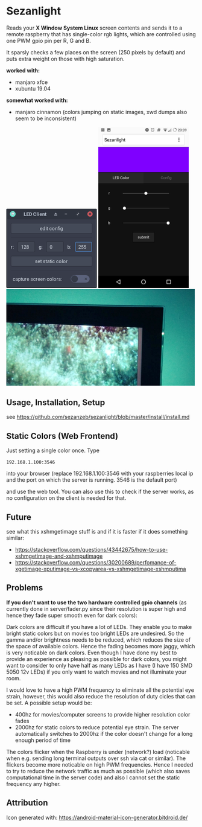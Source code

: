 # Sezanlight

Reads your **X Window System Linux** screen contents and sends it to a remote raspberry
that has single-color rgb lights, which are controlled using one PWM gpio pin per R, G and B.

It sparsly checks a few places on the screen (250 pixels by default) and puts extra weight
on those with high saturation.

**worked with:**
- manjaro xfce
- xubuntu 19.04

**somewhat worked with:**
- manjaro cinnamon (colors jumping on static images, xwd dumps also seem to be inconsistent)

<p>
  <img src="https://github.com/sezanzeb/sezanlight/blob/master/screenshots/gtk.png">
  <img width="240px" src="https://github.com/sezanzeb/sezanlight/blob/master/screenshots/web.jpg">
  <img src="https://github.com/sezanzeb/sezanlight/blob/master/screenshots/photo.jpg">
</p>

## Usage, Installation, Setup

see https://github.com/sezanzeb/sezanlight/blob/master/install/install.md

## Static Colors (Web Frontend)

Just setting a single color once. Type

```
192.168.1.100:3546
```

into your browser (replace 192.168.1.100:3546 with your raspberries local ip and the port on which the server is running. 3546 is the default port)

and use the web tool. You can also use this to check if the server works, as no configuration on the client is needed for that.

## Future

see what this xshmgetimage stuff is and if it is faster if it does something similar:
- https://stackoverflow.com/questions/43442675/how-to-use-xshmgetimage-and-xshmputimage 
- https://stackoverflow.com/questions/30200689/perfomance-of-xgetimage-xputimage-vs-xcopyarea-vs-xshmgetimage-xshmputima

## Problems

**If you don't want to use the two hardware controlled gpio channels** (as currently done in server/fader.py since their
resolution is super high and hence they fade super smooth even for dark colors):

Dark colors are difficult if you have a lot of LEDs. They enable you to make bright static
colors but on movies too bright LEDs are undesired. So the gamma and/or brightness needs to
be reduced, which reduces the size of the space of available colors. Hence the fading becomes
more jaggy, which is very noticable on dark colors. Even though I have done my best to provide
an experience as pleasing as possible for dark colors, you might want to consider to only have
half as many LEDs as I have (I have 150 SMD 5050 12v LEDs) if you only want to watch movies
and not illuminate your room.

I would love to have a high PWM frequency to eliminate all the potential eye strain, however, this would
also reduce the resolution of duty cicles that can be set. A possible setup would be:
- 400hz for movies/computer screens to provide higher resolution color fades
- 2000hz for static colors to reduce potential eye strain. The server automatically switches to 2000hz if the color doesn't change for a long enough period of time

The colors flicker when the Raspberry is under (network?) load (noticable when e.g. sending long terminal outputs over ssh via cat or similar). The flickers become more noticable on high PWM frequencies. Hence I needed to try to reduce the network traffic as much as possible (which also saves computational time in the server code) and also I cannot set the static frequency any higher.

## Attribution

Icon generated with: https://android-material-icon-generator.bitdroid.de/
